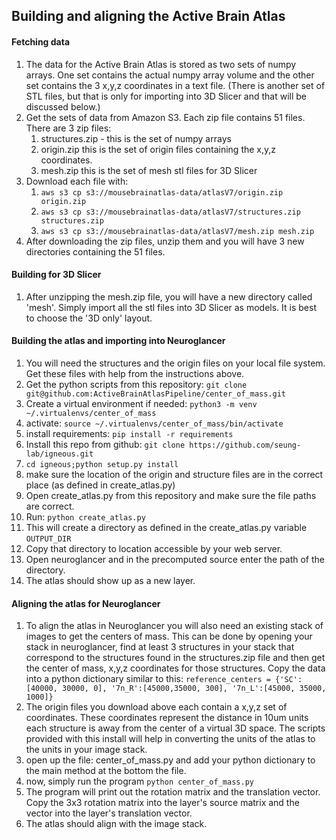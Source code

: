 ## Building and aligning the Active Brain Atlas
#### Fetching data
1. The data for the Active Brain Atlas is stored as two sets of numpy arrays. One set contains the actual
numpy array volume and the other set contains the 3 x,y,z coordinates in a text file. (There is another set of STL
files, but that is only for importing into 3D Slicer and that will be discussed below.)
1. Get the sets of data from Amazon S3. Each zip file contains 51 files. There are 3 zip files:
    1. structures.zip - this is the set of numpy arrays
    1. origin.zip this is the set of origin files containing the x,y,z coordinates.
    1. mesh.zip this is the set of mesh stl files for 3D Slicer
1. Download each file with:
    1. `aws s3 cp s3://mousebrainatlas-data/atlasV7/origin.zip origin.zip`
    1. `aws s3 cp s3://mousebrainatlas-data/atlasV7/structures.zip structures.zip`
    1. `aws s3 cp s3://mousebrainatlas-data/atlasV7/mesh.zip mesh.zip`
1. After downloading the zip files, unzip them and you will have 3 new directories containing the 51 files.


#### Building for 3D Slicer
1. After unzipping the mesh.zip file, you will have a new directory called 'mesh'. Simply import all the stl files
into 3D Slicer as models. It is best to choose the '3D only' layout.

#### Building the atlas and importing into Neuroglancer
1. You will need the structures and the origin files on your local file system. Get these files with help
from the instructions above.
1. Get the python scripts from this repository: `git clone git@github.com:ActiveBrainAtlasPipeline/center_of_mass.git`
1. Create a virtual environment if needed: `python3 -m venv ~/.virtualenvs/center_of_mass`
1. activate: `source ~/.virtualenvs/center_of_mass/bin/activate`
1. install requirements: `pip install -r requirements`
1. Install this repo from github: `git clone https://github.com/seung-lab/igneous.git`
1. `cd igneous;python setup.py install`
1. make sure the location of the origin and structure files are in the correct place (as defined in create_atlas.py)
1. Open create_atlas.py from this repository and make sure the file paths are correct.
1. Run: `python create_atlas.py`
1. This will create a directory as defined in the create_atlas.py variable `OUTPUT_DIR`
1. Copy that directory to location accessible by your web server.
1. Open neuroglancer and in the precomputed source enter the path of the directory.
1. The atlas should show up as a new layer.

#### Aligning the atlas for Neuroglancer
1. To align the atlas in Neuroglancer you will also need an existing stack of images to get the centers of mass. 
This can be done by opening your stack in neuroglancer, find at least 3 structures in your stack that correspond
to the structures found in the structures.zip file and then get the center of mass, x,y,z coordinates for those 
structures. Copy the data into a python dictionary similar to this:
`reference_centers = {'SC':[40000, 30000, 0], '7n_R':[45000,35000, 300], '7n_L':[45000, 35000, 1000]}`
1. The origin files you download above each contain a x,y,z set of coordinates. These coordinates represent
the distance in 10um units each structure is away from the center of a virtual 3D space. The scripts provided
with this install will help in converting the units of the atlas to the units in your image stack.
1. open up the file: center_of_mass.py and add your python dictionary to the main method at the bottom the file. 
1. now, simply run the program `python center_of_mass.py`
1. The program will print out the rotation matrix and the translation vector. Copy the 3x3 rotation matrix 
into the layer's source matrix and the vector into the layer's translation vector.
1. The atlas should align with the image stack.
